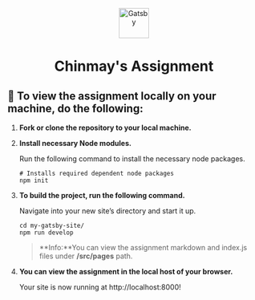 <p align="center">
  <a href="https://www.gatsbyjs.com/?utm_source=starter&utm_medium=readme&utm_campaign=minimal-starter">
    <img alt="Gatsby" src="https://www.gatsbyjs.com/Gatsby-Monogram.svg" width="60" />
  </a>
</p>
<h1 align="center">
  Chinmay's Assignment
</h1>

## 🚀 To view the assignment locally on your machine, do the following:

1. **Fork or clone the repository to your local machine.**

2.  **Install necessary Node modules.**

    Run the following command to install the necessary node packages.

    ``` shell
    # Installs required dependent node packages
    npm init 
    ```

3.  **To build the project, run the following command.**

    Navigate into your new site’s directory and start it up.

    ``` shell
    cd my-gatsby-site/
    npm run develop
    ```
    > **Info:**You can view the assignment markdown and index.js files under **/src/pages** path.

4.  **You can view the assignment in the local host of your browser.**

    Your site is now running at http://localhost:8000!

